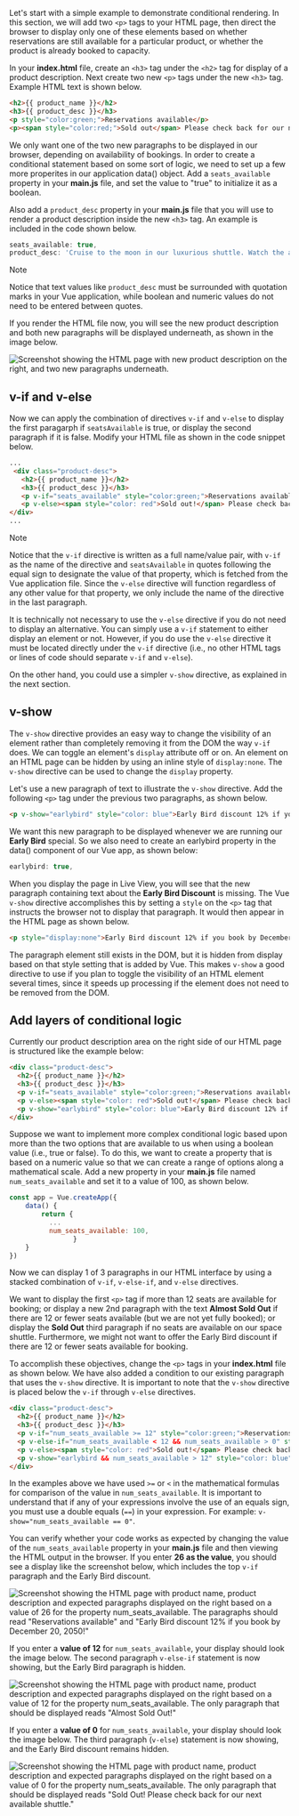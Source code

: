 Let's start with a simple example to demonstrate conditional rendering. In this section, we will add two `<p>` tags to your HTML page, then direct the browser to display only one of these elements based on whether reservations are still available for a particular product, or whether the product is already booked to capacity.

In your **index.html** file, create an `<h3>` tag under the `<h2>` tag for display of a product description. Next create two new `<p>` tags under the new `<h3>` tag. Example HTML text is shown below.

```html
<h2>{{ product_name }}</h2>
<h3>{{ product_desc }}</h3>
<p style="color:green;">Reservations available</p>
<p><span style="color:red;">Sold out</span> Please check back for our next available shuttle.</p>
```

We only want one of the two new paragraphs to be displayed in our browser, depending on availability of bookings. In order to create a conditional statement based on some sort of logic, we need to set up a few more properites in our application data() object. Add a `seats_available` property in your **main.js** file, and set the value to "true" to initialize it as a boolean.

Also add a `product_desc` property in your **main.js** file that you will use to render a product description inside the new `<h3>` tag. An example is included in the code shown below.

```javascript
seats_available: true,
product_desc: 'Cruise to the moon in our luxurious shuttle. Watch the astronauts working outside the International Space Station.',
```

>[!NOTE]
>Notice that text values like `product_desc` must be surrounded with quotation marks in your Vue application, while boolean and numeric values do not need to be entered between quotes.

If you render the HTML file now, you will see the new product description and both new paragraphs will be displayed underneath, as shown in the image below.

![Screenshot showing the HTML page with new product description on the right, and two new paragraphs underneath.](../media/desc-and-two-paragraphs.png)

## v-if and v-else

Now we can apply the combination of directives `v-if` and `v-else` to display the first paragarph if `seatsAvailable` is true, or display the second paragraph if it is false. Modify your HTML file as shown in the code snippet below.

```html
...
 <div class="product-desc">
   <h2>{{ product_name }}</h2>
   <h3>{{ product_desc }}</h3>
   <p v-if="seats_available" style="color:green;">Reservations available</p>
   <p v-else><span style="color: red">Sold out!</span> Please check back for our next available shuttle.</p>
</div>
...
```

>[!NOTE]
>Notice that the `v-if` directive is written as a full name/value pair, with `v-if` as the name of the directive and `seatsAvailable` in quotes following the equal sign to designate the value of that property, which is fetched from the Vue application file. Since the `v-else` directive will function regardless of any other value for that property, we only include the name of the directive in the last paragraph.

It is technically not necessary to use the `v-else` directive if you do not need to display an alternative. You can simply use a `v-if` statement to either display an element or not. However, if you do use the `v-else` directive it must be located directly under the `v-if` directive (i.e., no other HTML tags or lines of code should separate `v-if` and `v-else`).

On the other hand, you could use a simpler `v-show` directive, as explained in the next section.

## v-show

The `v-show` directive provides an easy way to change the visibility of an element rather than completely removing it from the DOM the way `v-if` does. We can toggle an element's `display` attribute off or on. An element on an HTML page can be hidden by using an inline style of `display:none`. The `v-show` directive can be used to change the `display` property.

Let's use a new paragraph of text to illustrate the `v-show` directive. Add the following `<p>` tag under the previous two paragraphs, as shown below.

```html
<p v-show="earlybird" style="color: blue">Early Bird discount 12% if you book by December 20, 2050!</p>
```

We want this new paragraph to be displayed whenever we are running our **Early Bird** special. So we also need to create an earlybird property in the data() component of our Vue app, as shown below:

```javascript
earlybird: true,
```

When you display the page in Live View, you will see that the new paragraph containing text about the **Early Bird Discount** is missing. The Vue `v-show` directive accomplishes this by setting a `style` on the `<p>` tag that instructs the browser not to display that paragraph. It would then appear in the HTML page as shown below.

```html
<p style="display:none">Early Bird discount 12% if you book by December 20, 2050!</p>
```

The paragraph element still exists in the DOM, but it is hidden from display based on that style setting that is added by Vue. This makes `v-show` a good directive to use if you plan to toggle the visibility of an HTML element several times, since it speeds up processing if the element does not need to be removed from the DOM.

## Add layers of conditional logic

Currently our product description area on the right side of our HTML page is structured like the example below:

```html
<div class="product-desc">
  <h2>{{ product_name }}</h2>
  <h3>{{ product_desc }}</h3>
  <p v-if="seats_available" style="color:green;">Reservations available</p>
  <p v-else><span style="color: red">Sold out!</span> Please check back for our next available shuttle.</p>
  <p v-show="earlybird" style="color: blue">Early Bird discount 12% if you book by December 20, 2050!</p>
</div>
```

Suppose we want to implement more complex conditional logic based upon more than the two options that are available to us when using a boolean value (i.e., true or false). To do this, we want to create a property that is based on a numeric value so that we can create a range of options along a mathematical scale. Add a new property in your **main.js** file named `num_seats_available` and set it to a value of 100, as shown below.

```javascript
const app = Vue.createApp({
    data() {
        return {
          ...
          num_seats_available: 100,
				}
    }
})
```

Now we can display 1 of 3 paragraphs in our HTML interface by using a stacked combination of `v-if`, `v-else-if`, and `v-else` directives.

We want to display the first `<p>` tag if more than 12 seats are available for booking; or display a new 2nd paragraph with the text **Almost Sold Out** if there are 12 or fewer seats available (but we are not yet fully booked); or display the **Sold Out** third paragraph if no seats are available on our space shuttle. Furthermore, we might not want to offer the Early Bird discount if there are 12 or fewer seats available for booking.

To accomplish these objectives, change the `<p>` tags in your **index.html** file as shown below. We have also added a condition to our existing paragraph that uses the `v-show` directive. It is important to note that the `v-show` directive is placed below the `v-if` through `v-else` directives.

```html
<div class="product-desc">
  <h2>{{ product_name }}</h2>
  <h3>{{ product_desc }}</h3>
  <p v-if="num_seats_available >= 12" style="color:green;">Reservations available</p>
  <p v-else-if="num_seats_available < 12 && num_seats_available > 0" style="color:red;">Almost Sold Out!</p> 
  <p v-else><span style="color: red">Sold out!</span> Please check back for our next available shuttle.</p>
  <p v-show="earlybird && num_seats_available > 12" style="color: blue">Early Bird discount 12% if you book by December 20, 2050!</p>
</div>
```

In the examples above we have used `>=` or `<` in the mathematical formulas for comparison of the value in `num_seats_available`. It is important to understand that if any of your expressions involve the use of an equals sign, you must use a double equals (`==`) in your expression. For example: `v-show="num_seats_available == 0"`.

You can verify whether your code works as expected by changing the value of the `num_seats_available` property in your **main.js** file and then viewing the HTML output in the browser. If you enter **26 as the value**, you should see a display like the screenshot below, which includes the top `v-if` paragraph and the Early Bird discount.

![Screenshot showing the HTML page with product name, product description and expected paragraphs displayed on the right based on a value of 26 for the property num_seats_available. The paragraphs should read "Reservations available" and "Early Bird discount 12% if you book by December 20, 2050!"](../media/conditional-paragraphs-at-26-seats.png)

If you enter a **value of 12** for `num_seats_available`, your display should look the image below. The second paragraph `v-else-if` statement is now showing, but the Early Bird paragraph is hidden.

![Screenshot showing the HTML page with product name, product description and expected paragraphs displayed on the right based on a value of 12 for the property num_seats_available. The only paragraph that should be displayed reads "Almost Sold Out!"](../media/conditional-paragraphs-at-12-seats.png)

If you enter a **value of 0** for `num_seats_available`, your display should look the image below. The third paragraph (`v-else`) statement is now showing, and the Early Bird discount remains hidden.

![Screenshot showing the HTML page with product name, product description and expected paragraphs displayed on the right based on a value of 0 for the property num_seats_available. The only paragraph that should be displayed reads "Sold Out! Please check back for our next available shuttle."](../media/conditional-paragraphs-at-0-seats.png)